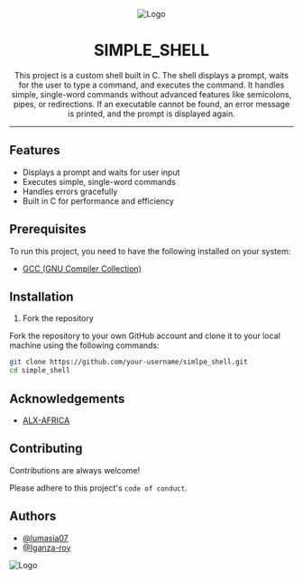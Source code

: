 <div align="center">

 ![Logo](https://th.bing.com/th/id/OIP.SO9JBWHuCM1X4fsTJHzVaQHaFH?pid=ImgDet&w=136&h=136&c=7&dpr=1.7)
# SIMPLE_SHELL

This project is a custom shell built in C. The shell displays a prompt, waits for the user to type a command, and executes the command. It handles simple, single-word commands without advanced features like semicolons, pipes, or redirections. If an executable cannot be found, an error message is printed, and the prompt is displayed again.

</div>

----------------

## Features
- Displays a prompt and waits for user input
- Executes simple, single-word commands
- Handles errors gracefully
- Built in C for performance and efficiency

## Prerequisites
To run this project, you need to have the following installed on your system:

- [GCC (GNU Compiler Collection)](https://www.google.com/url?sa=t&source=web&cd=&cad=rja&uact=8&ved=2ahUKEwjSi7HAnKyHAxUg1gIHHSbSDYoQFnoECBIQAQ&url=https%3A%2F%2Fgcc.gnu.org%2F&usg=AOvVaw0iLIfr-OYfeQ6NG1BlcrY1&opi=89978449)

## Installation
1. Fork the repository

Fork the repository to your own GitHub account and clone it to your local machine using the following commands:
```sh
git clone https://github.com/your-username/simlpe_shell.git
cd simple_shell
```




## Acknowledgements

 - [ALX-AFRICA](https://intranet.alxswe.com/projects/235)



## Contributing

Contributions are always welcome!

Please adhere to this project's `code of conduct`.


## Authors

- [@lumasia07](https://www.github.com/lumasia07)
- [@Iganza-roy](https://www.github.com/@Iganza-roy)


![Logo](https://styles.redditmedia.com/t5_7us75p/styles/communityIcon_c83tdzthwjfa1.png)

